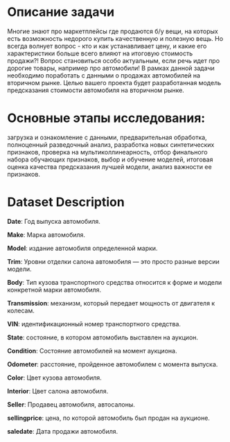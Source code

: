 # Описание задачи
Многие знают про маркетплейсы где продаются б/у вещи, на которых есть возможность недорого купить качественную и полезную вещь. 
Но всегда волнует вопрос - кто и как устанавливает цену, и какие его характеристики больше всего влияют на итоговую стоимость продажи?! 
Вопрос становиться особо актуальным, если речь идет про дорогие товары, например про автомобили!
В рамках данной задачи необходимо поработать с данными о продажах автомобилей на вторичном рынке. 
Целью вашего проекта будет разработанная модель предсказания стоимости автомобиля на вторичном рынке.

# Основные этапы исследования:
загрузка и ознакомление с данными,
предварительная обработка,
полноценный разведочный анализ,
разработка новых синтетических признаков,
проверка на мультиколлинеарность,
отбор финального набора обучающих признаков,
выбор и обучение моделей,
итоговая оценка качества предсказания лучшей модели,
анализ важности ее признаков.

# Dataset Description
<b>Date</b>: Год выпуска автомобиля.<p>
<b>Make</b>: Марка автомобиля.<p>
<b>Model</b>: издание автомобиля определенной марки.<p>
<b>Trim</b>: Уровни отделки салона автомобиля — это просто разные версии модели.<p>
<b>Body</b>: Тип кузова транспортного средства относится к форме и модели конкретной марки автомобиля.<p>
<b>Transmission</b>: механизм, который передает мощность от двигателя к колесам.<p>
<b>VIN</b>: идентификационный номер транспортного средства.<p>
<b>State</b>: состояние, в котором автомобиль выставлен на аукцион.<p>
<b>Condition</b>: Состояние автомобилей на момент аукциона.<p>
<b>Odometer</b>: расстояние, пройденное автомобилем с момента выпуска.<p>
<b>Color</b>: Цвет кузова автомобиля.<p>
<b>Interior</b>: Цвет салона автомобиля.<p>
<b>Seller</b>: Продавец автомобиля, автосалоны.<p>
<b>sellingprice</b>: цена, по которой автомобиль был продан на аукционе.<p>
<b>saledate</b>: Дата продажи автомобиля.<p>
